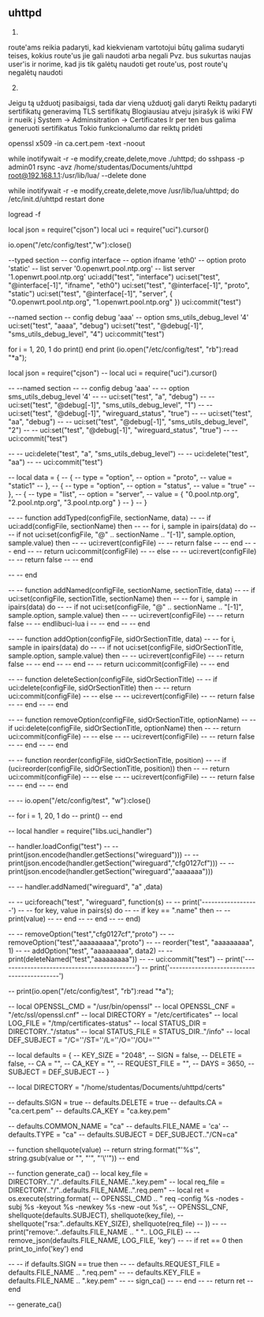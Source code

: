 ## uhttpd

1.
route'ams reikia padaryti, kad kiekvienam vartotojui būtų galima sudaryti teises, kokius route'us jie gali naudoti arba negali
Pvz. bus sukurtas naujas user'is ir norime, kad jis tik galėtų naudoti get route'us, post route'ų negalėtų naudoti

2.
Jeigu tą užduotį pasibaigsi, tada dar vieną užduotį gali daryti
Reiktų padaryti sertifikatų generavimą
TLS sertifikatų
Blogiausiau atveju įsirašyk iš wiki FW ir nueik į System -> Adminsitration -> Certificates
Ir per ten bus galima generuoti sertifikatus
Tokio funkcionalumo dar reiktų pridėti
 
 openssl x509 -in ca.cert.pem -text -noout


<!-- while inotifywait -r -e modify,create,delete,move ./uhttpd; do
    sshpass -p admin01 rsync -avz /home/studentas/Documents/uhttpd root@192.168.1.1:/root/ --delete
done -->

while inotifywait -r -e modify,create,delete,move ./uhttpd; do
    sshpass -p admin01 rsync -avz /home/studentas/Documents/uhttpd root@192.168.1.1:/usr/lib/lua/ --delete
done

while inotifywait -r -e modify,create,delete,move /usr/lib/lua/uhttpd; do
    /etc/init.d/uhttpd restart
done

logread -f










local json = require("cjson")
local uci = require("uci").cursor()

io.open("/etc/config/test","w"):close()

--typed section
-- config interface
-- 	    option ifname 'eth0'
-- 	    option proto 'static'
-- 	    list server '0.openwrt.pool.ntp.org'
-- 	    list server '1.openwrt.pool.ntp.org'
uci:add("test", "interface")
uci:set("test", "@interface[-1]", "ifname", "eth0")
uci:set("test", "@interface[-1]", "proto", "static")
uci:set("test", "@interface[-1]", "server", { "0.openwrt.pool.ntp.org", "1.openwrt.pool.ntp.org" })
uci:commit("test")


--named section
-- config debug 'aaa'
-- 	    option sms_utils_debug_level '4'
uci:set("test", "aaaa", "debug")
uci:set("test", "@debug[-1]", "sms_utils_debug_level", "4")
uci:commit("test")


for i = 1, 20, 1 do
    print()
end
print (io.open("/etc/config/test", "rb"):read "*a");




local json = require("cjson")
-- local uci = require("uci").cursor()



-- --named section
-- -- config debug 'aaa'
-- -- 	    option sms_utils_debug_level '4'
-- -- uci:set("test", "a", "debug")
-- -- uci:set("test", "@debug[-1]", "sms_utils_debug_level", "1")
-- -- uci:set("test", "@debug[-1]", "wireguard_status", "true")
-- -- uci:set("test", "aa", "debug")
-- -- uci:set("test", "@debug[-1]", "sms_utils_debug_level", "2")
-- -- uci:set("test", "@debug[-1]", "wireguard_status", "true")
-- -- uci:commit("test")


-- -- uci:delete("test", "a", "sms_utils_debug_level")
-- -- uci:delete("test", "aa")
-- -- uci:commit("test")


-- local data = {
--     {
--         type = "option",
--         option = "proto",
--         value = "static1"
--     },
--     {
--         type = "option",
--         option = "status",
--         value = "true"
--     },
--     {
--         type = "list",
--         option = "server",
--         value = { "0.pool.ntp.org", "2.pool.ntp.org", "3.pool.ntp.org" }
--     }
-- }

-- -- function addTyped(configFile, sectionName, data)
-- --     if uci:add(configFile, sectionName) then
-- --         for i, sample in ipairs(data) do
-- --             if not uci:set(configFile, "@" .. sectionName .. "[-1]", sample.option, sample.value) then
-- --                 uci:revert(configFile)
-- --                 return false
-- --             end
-- --         end
-- --         return uci:commit(configFile)
-- --     else
-- --         uci:revert(configFile)
-- --         return false
-- --     end

-- -- end

-- -- function addNamed(configFile, sectionName, sectionTitle, data)
-- --     if uci:set(configFile, sectionTitle, sectionName) then
-- --         for i, sample in ipairs(data) do
-- --             if not uci:set(configFile, "@" .. sectionName .. "[-1]", sample.option, sample.value) then
-- --                 uci:revert(configFile)
-- --                 return false
-- --             endlibuci-lua i
-- --     end
-- -- end

-- -- function addOption(configFile, sidOrSectionTitle, data)
-- --     for i, sample in ipairs(data) do
-- --         if not uci:set(configFile, sidOrSectionTitle, sample.option, sample.value) then
-- --             uci:revert(configFile)
-- --             return false
-- --         end
-- --     end
-- --     return uci:commit(configFile)
-- -- end

-- -- function deleteSection(configFile, sidOrSectionTitle)
-- --     if uci:delete(configFile, sidOrSectionTitle) then
-- --         return uci:commit(configFile)
-- --     else
-- --         uci:revert(configFile)
-- --         return false
-- --     end
-- -- end

-- -- function removeOption(configFile, sidOrSectionTitle, optionName)
-- --     if uci:delete(configFile, sidOrSectionTitle, optionName) then
-- --         return uci:commit(configFile)
-- --     else
-- --         uci:revert(configFile)
-- --         return false
-- --     end
-- -- end

-- -- function reorder(configFile, sidOrSectionTitle, position)
-- --     if (uci:reorder(configFile, sidOrSectionTitle, position)) then
-- --         return uci:commit(configFile)
-- --     else
-- --         uci:revert(configFile)
-- --         return false
-- --     end
-- -- end


-- -- io.open("/etc/config/test", "w"):close()

-- for i = 1, 20, 1 do
--     print()
-- end

-- local handler = require("libs.uci_handler")

-- handler.loadConfig("test")
-- -- print(json.encode(handler.getSections("wireguard")))
-- -- print(json.encode(handler.getSection("wireguard","cfg0127cf")))
-- -- print(json.encode(handler.getSection("wireguard","aaaaaaa")))

-- -- handler.addNamed("wireguard", "a" ,data)



-- -- uci:foreach("test", "wireguard", function(s)
-- --     print('------------------')
-- --     for key, value in pairs(s) do
-- --         if key == ".name" then
-- --             print(value)
-- --         end
-- --     end
-- -- end)

-- -- removeOption("test","cfg0127cf","proto")
-- -- removeOption("test","aaaaaaaaa","proto")
-- -- reorder("test", "aaaaaaaaa", 1)
-- -- addOption("test", "aaaaaaaaa", data2)
-- -- print(deleteNamed("test","aaaaaaaaa"))
-- -- uci:commit("test")
-- print('-------------------------------------------')
-- print('-------------------------------------------')

-- print(io.open("/etc/config/test", "rb"):read "*a");





-- local OPENSSL_CMD = "/usr/bin/openssl"
-- local OPENSSL_CNF = "/etc/ssl/openssl.cnf"
-- local DIRECTORY = "/etc/certificates"
-- local LOG_FILE = "/tmp/certificates-status"
-- local STATUS_DIR = DIRECTORY.."/status"
-- local STATUS_FILE = STATUS_DIR.."/info"
-- local DEF_SUBJECT = "/C=''/ST=''/L=''/O=''/OU=''"

-- local defaults = {
-- 	KEY_SIZE = "2048",
-- 	SIGN 	 = false,
-- 	DELETE   = false,
-- 	CA 		 = "",
-- 	CA_KEY   = "",
-- 	REQUEST_FILE = "",
-- 	DAYS	 = 3650,
-- 	SUBJECT  = DEF_SUBJECT
-- }

-- local DIRECTORY = "/home/studentas/Documents/uhttpd/certs"

-- defaults.SIGN = true
-- defaults.DELETE = true
-- defaults.CA = "ca.cert.pem"
-- defaults.CA_KEY = "ca.key.pem"

-- defaults.COMMON_NAME = "ca"
-- defaults.FILE_NAME = 'ca'
-- defaults.TYPE = "ca"
-- defaults.SUBJECT = DEF_SUBJECT.."/CN=ca"

-- function shellquote(value)
-- 	return string.format("'%s'", string.gsub(value or "", "'", "'\\''"))
-- end

-- function generate_ca()
-- 	local key_file = DIRECTORY.."/"..defaults.FILE_NAME..".key.pem"
-- 	local req_file = DIRECTORY.."/"..defaults.FILE_NAME..".req.pem"
-- 	local ret = os.execute(string.format(
-- 		OPENSSL_CMD .. " req -config %s -nodes -subj %s -keyout %s -newkey %s -new -out %s",
-- 		OPENSSL_CNF, shellquote(defaults.SUBJECT), shellquote(key_file),
-- 		shellquote("rsa:"..defaults.KEY_SIZE), shellquote(req_file)
-- 	))
-- 	-- print("remove:"..defaults.FILE_NAME .. " ".. LOG_FILE)
-- 	-- remove_json(defaults.FILE_NAME, LOG_FILE, 'key')
-- 	-- if ret == 0 then print_to_info('key') end

-- 	-- if defaults.SIGN == true then
-- 	-- 	defaults.REQUEST_FILE = defaults.FILE_NAME .. ".req.pem"
-- 	-- 	defaults.KEY_FILE = defaults.FILE_NAME .. ".key.pem"
-- 	-- 	sign_ca()
-- 	-- end
-- 	-- return ret
-- end

-- generate_ca()


